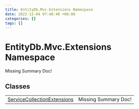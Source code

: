 ```yaml
---
title: EntityDb.Mvc.Extensions Namespace
date: 2022-12-04 07:48:40 +00:00
categories: []
tags: []
---
```


# EntityDb.Mvc.Extensions Namespace
Missing Summary Doc!
## Classes
<table><tr><td><a href='/dotnet/entitydb.mvc.extensions.servicecollectionextensions'>ServiceCollectionExtensions</a></td><td>Missing Summary Doc!</td></tr></table>
